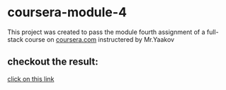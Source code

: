 # coursera-module-4

This project was created to pass the module fourth assignment of a full-stack course on [coursera.com](www.coursera.com) instructered by Mr.Yaakov

## checkout the result:
[click on this link](https://alireza28azimi.github.io/coursera-module-4/)
